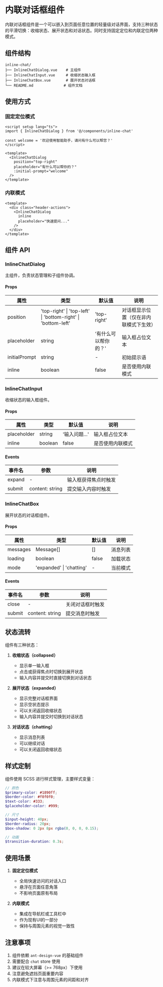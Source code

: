 # 内联对话框组件

内联对话框组件是一个可以嵌入到页面任意位置的轻量级对话界面，支持三种状态的平滑切换：收缩状态、展开状态和对话状态。同时支持固定定位和内联定位两种模式。

## 组件结构

```
inline-chat/
├── InlineChatDialog.vue    # 主组件
├── InlineChatInput.vue     # 收缩状态输入框
├── InlineChatBox.vue       # 展开状态对话框
└── README.md              # 组件文档
```

## 使用方式

### 固定定位模式
```vue
<script setup lang="ts">
import { InlineChatDialog } from '@/components/inline-chat'

const welcome = '欢迎使用智能助手，请问有什么可以帮您？'
</script>

<template>
  <InlineChatDialog
    position="top-right"
    placeholder="有什么可以帮你的？"
    :initial-prompt="welcome"
  />
</template>
```

### 内联模式
```vue
<template>
  <div class="header-actions">
    <InlineChatDialog
      inline
      placeholder="快速提问..."
    />
  </div>
</template>
```

## 组件 API

### InlineChatDialog

主组件，负责状态管理和子组件协调。

#### Props

| 属性 | 类型 | 默认值 | 说明 |
|------|------|--------|------|
| position | 'top-right' \| 'top-left' \| 'bottom-right' \| 'bottom-left' | 'top-right' | 对话框显示位置（仅在非内联模式下生效） |
| placeholder | string | '有什么可以帮你的？' | 输入框占位文本 |
| initialPrompt | string | - | 初始提示语 |
| inline | boolean | false | 是否使用内联模式 |

### InlineChatInput

收缩状态的输入框组件。

#### Props

| 属性 | 类型 | 默认值 | 说明 |
|------|------|--------|------|
| placeholder | string | '输入问题...' | 输入框占位文本 |
| inline | boolean | false | 是否使用内联模式 |

#### Events

| 事件名 | 参数 | 说明 |
|--------|------|------|
| expand | - | 输入框获得焦点时触发 |
| submit | content: string | 提交输入内容时触发 |

### InlineChatBox

展开状态的对话框组件。

#### Props

| 属性 | 类型 | 默认值 | 说明 |
|------|------|--------|------|
| messages | Message[] | [] | 消息列表 |
| loading | boolean | false | 加载状态 |
| mode | 'expanded' \| 'chatting' | - | 当前模式 |

#### Events

| 事件名 | 参数 | 说明 |
|--------|------|------|
| close | - | 关闭对话框时触发 |
| submit | content: string | 提交消息时触发 |

## 状态流转

组件有三种状态：

1. **收缩状态（collapsed）**
   - 显示单一输入框
   - 点击或获得焦点时切换到展开状态
   - 输入内容并提交时直接切换到对话状态

2. **展开状态（expanded）**
   - 显示完整对话框界面
   - 显示空状态提示
   - 可以关闭返回收缩状态
   - 输入内容并提交时切换到对话状态

3. **对话状态（chatting）**
   - 显示消息列表
   - 可以继续对话
   - 可以关闭返回收缩状态

## 样式定制

组件使用 SCSS 进行样式管理，主要样式变量：

```scss
// 颜色
$primary-color: #1890ff;
$border-color: #f0f0f0;
$text-color: #333;
$placeholder-color: #999;

// 尺寸
$input-height: 40px;
$border-radius: 20px;
$box-shadow: 0 2px 8px rgba(0, 0, 0, 0.15);

// 动画
$transition-duration: 0.3s;
```

## 使用场景

1. **固定定位模式**
   - 全局快速访问的对话入口
   - 悬浮在页面任意角落
   - 不影响页面原有布局

2. **内联模式**
   - 集成在导航栏或工具栏中
   - 作为现有UI的一部分
   - 保持与周围元素的视觉一致性

## 注意事项

1. 组件依赖 `ant-design-vue` 的基础组件
2. 需要配合 `chat` store 使用
3. 建议在较大屏幕（>= 768px）下使用
4. 注意避免遮挡页面重要内容
5. 内联模式下注意与周围元素的间距和对齐 